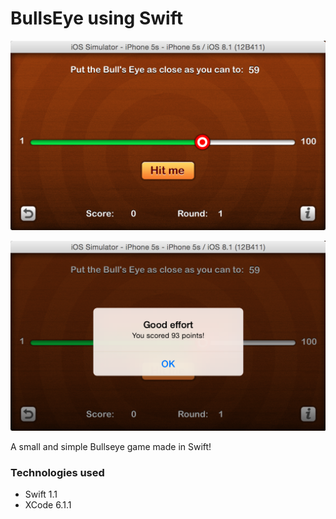 # BullsEye using Swift

![alt text](https://raw.githubusercontent.com/fadieh/bullseye_swift/master/mainscreen.png "The Main Screen")

![alt text](https://raw.githubusercontent.com/fadieh/bullseye_swift/master/alertscreen.png "The Alert Screen")

A small and simple Bullseye game made in Swift!

### Technologies used

- Swift 1.1
- XCode 6.1.1
